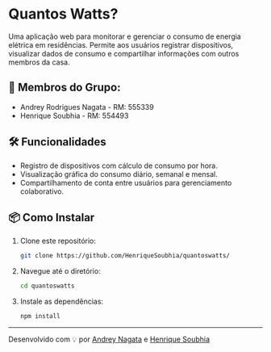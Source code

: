 # Quantos Watts?

Uma aplicação web para monitorar e gerenciar o consumo de energia elétrica em residências. Permite aos usuários registrar dispositivos, visualizar dados de consumo e compartilhar informações com outros membros da casa.

## 👥 Membros do Grupo:
- Andrey Rodrigues Nagata - RM: 555339
- Henrique Soubhia - RM: 554493

## 🛠 Funcionalidades
- Registro de dispositivos com cálculo de consumo por hora.
- Visualização gráfica do consumo diário, semanal e mensal.
- Compartilhamento de conta entre usuários para gerenciamento colaborativo.

## 📦 Como Instalar
1. Clone este repositório:
   ```bash
   git clone https://github.com/HenriqueSoubhia/quantoswatts/
   ```
2. Navegue até o diretório:
   ```bash
   cd quantoswatts
   ```
3. Instale as dependências:
   ```bash
   npm install
   ```
---
Desenvolvido com 💡 por [Andrey Nagata](https://github.com/AndreyRNag) e [Henrique Soubhia](https://github.com/HenriqueSoubhia)
```
